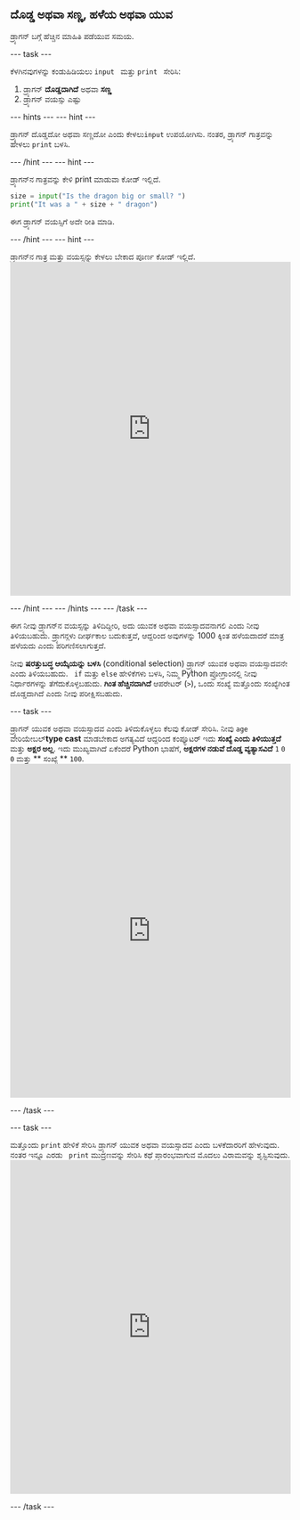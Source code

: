 ## ದೊಡ್ಡ ಅಥವಾ ಸಣ್ಣ, ಹಳೆಯ ಅಥವಾ ಯುವ

ಡ್ರ್ಯಾಗನ್ ಬಗ್ಗೆ ಹೆಚ್ಚಿನ ಮಾಹಿತಿ ಪಡೆಯುವ ಸಮಯ.

\--- task \---

ಕೆಳಗಿನವುಗಳನ್ನು ಕಂಡುಹಿಡಿಯಲು `input ` ಮತ್ತು `print ` ಸೇರಿಸಿ:

1. ಡ್ರ್ಯಾಗನ್ **ದೊಡ್ಡದಾಗಿದೆ** ಅಥವಾ **ಸಣ್ಣ**
2. ಡ್ರ್ಯಾಗನ್ ವಯಸ್ಸು ಎಷ್ಟು

\--- hints \--- \--- hint \---

ಡ್ರ್ಯಾಗನ್ ದೊಡ್ಡದೋ ಅಥವಾ ಸಣ್ಣದೋ ಎಂದು ಕೇಳಲು`input` ಉಪಯೋಗಿಸು. ನಂತರ, ಡ್ರ್ಯಾಗನ್ ಗಾತ್ರವನ್ನು ಹೇಳಲು `print` ಬಳಸಿ.

\--- /hint \--- \--- hint \---

ಡ್ರ್ಯಾಗನ್‌ನ ಗಾತ್ರವನ್ನು ಕೇಳಿ print ಮಾಡುವಾ ಕೋಡ್ ಇಲ್ಲಿದೆ.

```python
size = input("Is the dragon big or small? ")
print("It was a " + size + " dragon")
```

ಈಗ ಡ್ರ್ಯಾಗನ್ ವಯಸ್ಸಿಗೆ ಅದೇ ರೀತಿ ಮಾಡಿ.

\--- /hint \--- \--- hint \---

ಡ್ರ್ಯಾಗನ್‌ನ ಗಾತ್ರ ಮತ್ತು ವಯಸ್ಸನ್ನು ಕೇಳಲು ಬೇಕಾದ ಪೂರ್ಣ ಕೋಡ್ ಇಲ್ಲಿದೆ. <iframe src="https://trinket.io/embed/python/3f9399e144" width="100%" height="600" frameborder="0" marginwidth="0" marginheight="0" allowfullscreen mark="crwd-mark"></iframe> 

\--- /hint \--- \--- /hints \--- \--- /task \---

ಈಗ ನೀವು ಡ್ರ್ಯಾಗನ್‌ನ ವಯಸ್ಸನ್ನು ತಿಳಿದಿದ್ದೀರಿ, ಅದು ಯುವಕ ಅಥವಾ ವಯಸ್ಸಾದವನಾಗಲಿ ಎಂದು ನೀವು ತಿಳಿಯಬಹುದು. ಡ್ರ್ಯಾಗನ್ಗಳು ದೀರ್ಘಕಾಲ ಬದುಕುತ್ತವೆ, ಆದ್ದರಿಂದ ಅವುಗಳನ್ನು 1000 ಕ್ಕಿಂತ ಹಳೆಯದಾದರೆ ಮಾತ್ರ ಹಳೆಯದು ಎಂದು ಪರಿಗಣಿಸಲಾಗುತ್ತದೆ.

ನೀವು **ಷರತ್ತುಬದ್ಧ ಆಯ್ಕೆಯನ್ನು ಬಳಸಿ** (conditional selection) ಡ್ರ್ಯಾಗನ್ ಯುವಕ ಅಥವಾ ವಯಸ್ಸಾದವನೇ ಎಂದು ತಿಳಿಯಬಹುದು. ` if` ಮತ್ತು ` else ` ಹೇಳಿಕೆಗಳು ಬಳಸಿ, ನಿಮ್ಮ Python ಪ್ರೋಗ್ರಾಂನಲ್ಲಿ ನೀವು ನಿರ್ಧಾರಗಳನ್ನು ತೆಗೆದುಕೊಳ್ಳಬಹುದು. **ಗಿಂತ ಹೆಚ್ಚಿನದಾಗಿದೆ** ಆಪರೇಟರ್ (`>`), ಒಂದು ಸಂಖ್ಯೆ ಮತ್ತೊಂದು ಸಂಖ್ಯೆಗಿಂತ ದೊಡ್ಡದಾಗಿದೆ ಎಂದು ನೀವು ಪರೀಕ್ಷಿಸಬಹುದು.

\--- task \---

ಡ್ರ್ಯಾಗನ್ ಯುವಕ ಅಥವಾ ವಯಸ್ಸಾದವ ಎಂದು ತಿಳಿದುಕೊಳ್ಳಲು ಕೆಲವು ಕೋಡ್ ಸೇರಿಸಿ. ನೀವು `age` ವೇರಿಯೇಬಲ್**type cast** ಮಾಡಬೇಕಾದ ಅಗತ್ಯವಿದೆ ಆದ್ದರಿಂದ ಕಂಪ್ಯೂಟರ್ ಇದು **ಸಂಖ್ಯೆ ಎಂದು ತಿಳಿಯುತ್ತದೆ** ಮತ್ತು **ಅಕ್ಷರ ಅಲ್ಲ**. ಇದು ಮುಖ್ಯವಾಗಿದೆ ಏಕೆಂದರೆ Python ಭಾಷೆಗೆ, **ಅಕ್ಷರಗಳ ನಡುವೆ ದೊಡ್ಡ ವ್ಯತ್ಯಾಸವಿದೆ** `1` `0` `0` ಮತ್ತು ** ಸಂಖ್ಯೆ ** `100`. <iframe src="https://trinket.io/embed/python/a3e3d4568c" width="100%" height="600" frameborder="0" marginwidth="0" marginheight="0" allowfullscreen mark="crwd-mark"></iframe> 

\--- /task \---

\--- task \---

ಮತ್ತೊಂದು `print` ಹೇಳಿಕೆ ಸೇರಿಸಿ ಡ್ರ್ಯಾಗನ್ ಯುವಕ ಅಥವಾ ವಯಸ್ಸಾದವ ಎಂದು ಬಳಕೆದಾರರಿಗೆ ಹೇಳುವುದು. ನಂತರ ಇನ್ನೂ ಎರಡು ` print` ಮುದ್ರಣವನ್ನು ಸೇರಿಸಿ ಕಥೆ ಪ್ರಾರಂಭವಾಗುವ ಮೊದಲು ವಿರಾಮವನ್ನು ಶೃಸ್ಟಿಸುವುದು. <iframe src="https://trinket.io/embed/python/c747445ac5" width="100%" height="600" frameborder="0" marginwidth="0" marginheight="0" allowfullscreen mark="crwd-mark"></iframe> 

\--- /task \---